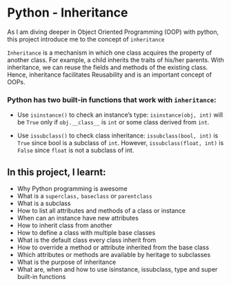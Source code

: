 # Python - Inheritance
As I am diving deeper in Object Oriented Programming (OOP) with python, this project introduce me to the concept of `inheritance`

`Inheritance` is a mechanism in which one class acquires the property of another class. For example, a child inherits the traits of his/her parents. With inheritance, we can reuse the fields and methods of the existing class. Hence, inheritance facilitates Reusability and is an important concept of OOPs.

### Python has two built-in functions that work with **`inheritance`**:

* Use `isinstance()` to check an instance’s type: `isinstance(obj, int)` will be `True` only if `obj.__class__` is `int` or some class derived from `int`.

* Use `issubclass()` to check class inheritance: `issubclass(bool, int)` is `True` since bool is a subclass of `int`. However, `issubclass(float, int)` is `False` since `float` is not a subclass of int.

## In this project, I learnt:

* Why Python programming is awesome
* What is a `superclass,` `baseclass` or `parentclass`
* What is a subclass
* How to list all attributes and methods of a class or instance
* When can an instance have new attributes
* How to inherit class from another
* How to define a class with multiple base classes
* What is the default class every class inherit from
* How to override a method or attribute inherited from the base class
* Which attributes or methods are available by heritage to subclasses
* What is the purpose of inheritance
* What are, when and how to use isinstance, issubclass, type and super built-in functions
